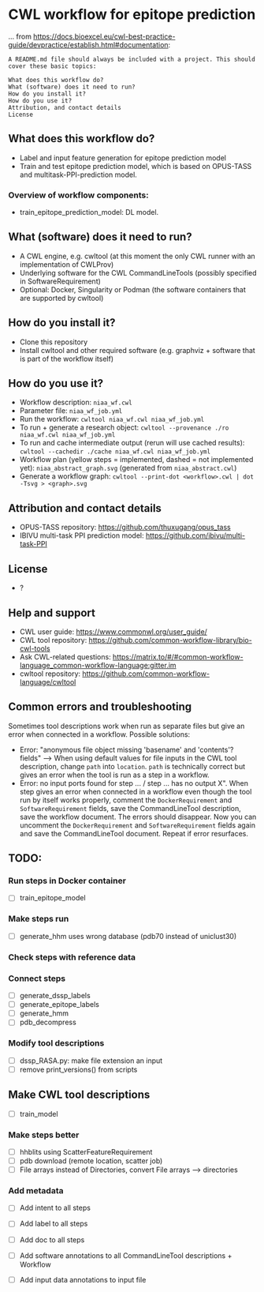# CWL workflow for epitope prediction
...
from https://docs.bioexcel.eu/cwl-best-practice-guide/devpractice/establish.html#documentation:
```
A README.md file should always be included with a project. This should cover these basic topics:

What does this workflow do?
What (software) does it need to run?
How do you install it?
How do you use it?
Attribution, and contact details
License
```

## What does this workflow do?
- Label and input feature generation for epitope prediction model
- Train and test epitope prediction model, which is based on OPUS-TASS and multitask-PPI-prediction model.

### Overview of workflow components:
- train_epitope_prediction_model: DL model. 

## What (software) does it need to run?
- A CWL engine, e.g. cwltool (at this moment the only CWL runner with an implementation of CWLProv)
- Underlying software for the CWL CommandLineTools (possibly specified in SoftwareRequirement)
- Optional: Docker, Singularity or Podman (the software containers that are supported by cwltool)

## How do you install it?
- Clone this repository
- Install cwltool and other required software (e.g. graphviz + software that is part of the workflow itself)

## How do you use it?
- Workflow description: `niaa_wf.cwl`
- Parameter file: `niaa_wf_job.yml`
- Run the workflow: `cwltool niaa_wf.cwl niaa_wf_job.yml`
- To run + generate a research object: `cwltool --provenance ./ro niaa_wf.cwl niaa_wf_job.yml`
- To run and cache intermediate output (rerun will use cached results): `cwltool --cachedir ./cache niaa_wf.cwl niaa_wf_job.yml`
- Workflow plan (yellow steps = implemented, dashed = not implemented yet): `niaa_abstract_graph.svg` (generated from `niaa_abstract.cwl`)
- Generate a workflow graph: `cwltool --print-dot <workflow>.cwl | dot -Tsvg > <graph>.svg`

## Attribution and contact details
- OPUS-TASS repository: https://github.com/thuxugang/opus_tass
- IBIVU multi-task PPI prediction model: https://github.com/ibivu/multi-task-PPI

## License
- ?

## Help and support
- CWL user guide: https://www.commonwl.org/user_guide/
- CWL tool repository: https://github.com/common-workflow-library/bio-cwl-tools
- Ask CWL-related questions: https://matrix.to/#/#common-workflow-language_common-workflow-language:gitter.im
- cwltool repository: https://github.com/common-workflow-language/cwltool

## Common errors and troubleshooting
Sometimes tool descriptions work when run as separate files but give an error when connected in a workflow. Possible solutions:
- Error: "anonymous file object missing 'basename' and 'contents'? fields" --> When using default values for file inputs in the CWL tool description, change `path` into `location`. `path` is technically correct but gives an error when the tool is run as a step in a workflow. 
- Error: no input ports found for step ... / step ... has no output X". When step gives an error when connected in a workflow even though the tool run by itself works properly, comment the `DockerRequirement` and `SoftwareRequirement` fields, save the CommandLineTool description, save the workflow document. The errors should disappear. Now you can uncomment the `DockerRequirement` and `SoftwareRequirement` fields again and save the CommandLineTool document. Repeat if error resurfaces.

## TODO:
### Run steps in Docker container
- [ ] train_epitope_model

### Make steps run
- [ ] generate_hhm uses wrong database (pdb70 instead of uniclust30)

### Check steps with reference data
### Connect steps
- [ ] generate_dssp_labels
- [ ] generate_epitope_labels
- [ ] generate_hmm
- [ ] pdb_decompress

### Modify tool descriptions
- [ ] dssp_RASA.py: make file extension an input
- [ ] remove print_versions() from scripts

## Make CWL tool descriptions
- [ ] train_model

### Make steps better
- [ ] hhblits using ScatterFeatureRequirement
- [ ] pdb download (remote location, scatter job)
- [ ] File arrays instead of Directories, convert File arrays --> directories

### Add metadata
- [ ] Add intent to all steps
- [ ] Add label to all steps
- [ ] Add doc to all steps
- [ ] Add software annotations to all CommandLineTool descriptions + Workflow
- [ ] Add input data annotations to input file



